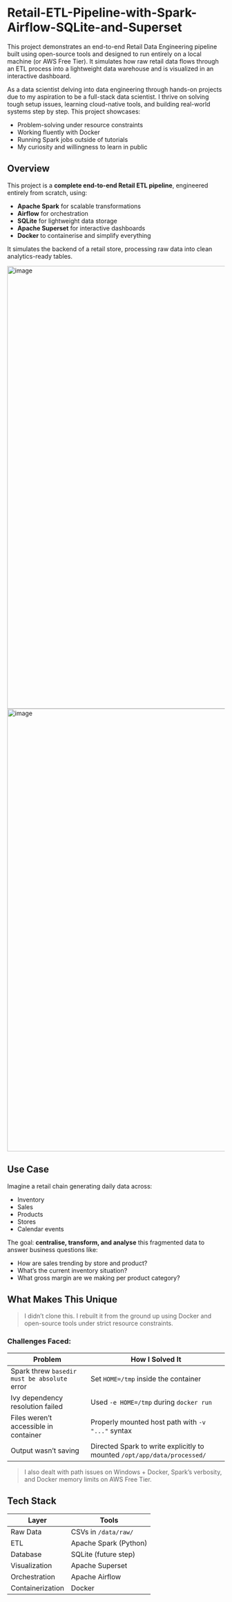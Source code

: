 # Retail-ETL-Pipeline-with-Spark-Airflow-SQLite-and-Superset
This project demonstrates an end-to-end Retail Data Engineering pipeline built using open-source tools and designed to run entirely on a local machine (or AWS Free Tier). It simulates how raw retail data flows through an ETL process into a lightweight data warehouse and is visualized in an interactive dashboard.

As a data scientist delving into data engineering through hands-on projects due to my aspiration to be a full-stack data scientist. I thrive on solving tough setup issues, learning cloud-native tools, and building real-world systems step by step.
This project showcases:
- Problem-solving under resource constraints
- Working fluently with Docker
- Running Spark jobs outside of tutorials
- My curiosity and willingness to learn in public

## Overview

This project is a **complete end-to-end Retail ETL pipeline**, engineered entirely from scratch, using:

- **Apache Spark** for scalable transformations
- **Airflow** for orchestration
- **SQLite** for lightweight data storage
- **Apache Superset** for interactive dashboards
- **Docker** to containerise and simplify everything

It simulates the backend of a retail store, processing raw data into clean analytics-ready tables.

<img width="1536" height="1024" alt="image" src="https://github.com/user-attachments/assets/c9f16d63-85ab-4f7e-8fb4-b24d5c6f78ea" />

<img width="1536" height="1024" alt="image" src="https://github.com/user-attachments/assets/a1807f94-7866-4d90-a8fe-af532edc79d7" />

## Use Case

Imagine a retail chain generating daily data across:
- Inventory
- Sales
- Products
- Stores
- Calendar events

The goal: **centralise, transform, and analyse** this fragmented data to answer business questions like:
- How are sales trending by store and product?
- What’s the current inventory situation?
- What gross margin are we making per product category?

## What Makes This Unique

> I didn’t clone this. I rebuilt it from the ground up using Docker and open-source tools under strict resource constraints.

###  Challenges Faced:
| Problem | How I Solved It |
|--------|------------------|
| Spark threw `basedir must be absolute` error | Set `HOME=/tmp` inside the container |
| Ivy dependency resolution failed | Used `-e HOME=/tmp` during `docker run` |
| Files weren’t accessible in container | Properly mounted host path with `-v "..."` syntax |
| Output wasn’t saving | Directed Spark to write explicitly to mounted `/opt/app/data/processed/` |

> I also dealt with path issues on Windows + Docker, Spark’s verbosity, and Docker memory limits on AWS Free Tier.

## Tech Stack

| Layer | Tools |
|-------|-------|
|  Raw Data | CSVs in `/data/raw/` |
|  ETL | Apache Spark (Python) |
|   Database | SQLite (future step) |
|   Visualization | Apache Superset |
|  Orchestration | Apache Airflow |
|  Containerization | Docker |

